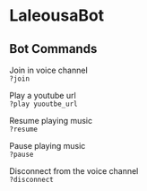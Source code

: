 # LaleousaBot

## Bot Commands

Join in voice channel <br>
```?join``` 

Play a youtube url <br>
```?play yuoutbe_url``` 

Resume playing music <br>
```?resume``` 

Pause playing music <br>
```?pause```

Disconnect from the voice channel <br>
```?disconnect```
